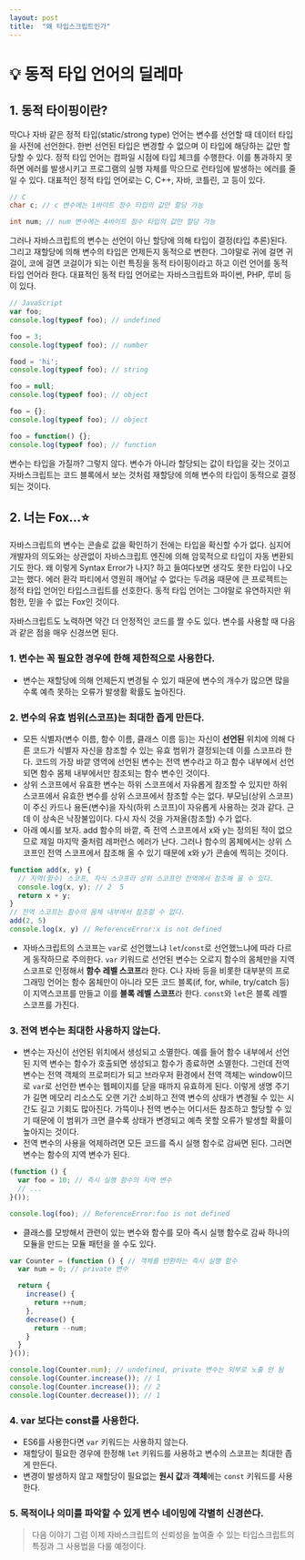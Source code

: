 ```yaml
---
layout: post
title:  "왜 타입스크립트인가"
---
```


# 💡 동적 타입 언어의 딜레마


## 1. 동적 타이핑이란?

막C나 자바 같은 정적 타입(static/strong type) 언어는 변수를 선언할 때 데이터 타입을 사전에 선언한다. 한번 선언된 타입은 변경할 수 없으며 이 타입에 해당하는 값만 할당할 수 있다. 정적 타입 언어는 컴파일 시점에 타입 체크를 수행한다. 이를 통과하지 못하면 에러를 발생시키고 프로그램의 실행 자체를 막으므로 런타임에 발생하는 에러를 줄일 수 있다. 대표적인 정적 타입 언어로는 C, C++, 자바, 코틀린, 고 등이 있다.

```c
// C
char c; // c 변수에는 1바이트 정수 타입의 값만 할당 가능

int num; // num 변수에는 4바이트 정수 타입의 값만 할당 가능
```


그러나 자바스크립트의 변수는 선언이 아닌 할당에 의해 타입이 결정(타입 추론)된다. 그리고 재할당에 의해 변수의 타입은 언제든지 동적으로 변한다. 그야말로 귀에 걸면 귀걸이, 코에 걸면 코걸이가 되는 이런 특징을 동적 타이핑이라고 하고 이런 언어를 동적 타입 언어라 한다. 대표적인 동적 타입 언어로는 자바스크립트와 파이썬, PHP, 루비 등이 있다.
```js
// JavaScript
var foo;
console.log(typeof foo); // undefined

foo = 3;
console.log(typeof foo); // number

food = 'hi';
console.log(typeof foo); // string

foo = null;
console.log(typeof foo); // object

foo = {};
console.log(typeof foo); // object

foo = function() {};
console.log(typeof foo); // function

```
변수는 타입을 가질까? 그렇지 않다. 변수가 아니라 할당되는 값이 타입을 갖는 것이고 자바스크립트는 코드 블록에서 보는 것처럼 재할당에 의해 변수의 타입이 동적으로 결정되는 것이다.

## 2. 너는 Fox...⭐

자바스크립트의 변수는 콘솔로 값을 확인하기 전에는 타입을 확신할 수가 없다. 심지어 개발자의 의도와는 상관없이 자바스크립트 엔진에 의해 암묵적으로 타입이 자동 변환되기도 한다. 왜 이렇게 Syntax Error가 나지? 하고 들여다보면 생각도 못한 타입이 나오고는 했다. 에러 환각 파티에서 영원히 깨어날 수 없다는 두려움 때문에 큰 프로젝트는 정적 타입 언어인 타입스크립트를 선호한다. 동적 타입 언어는 그야말로 유연하지만 위험한, 믿을 수 없는 Fox인 것이다.

자바스크립트도 노력하면 약간 더 안정적인 코드를 짤 수도 있다. 변수를 사용할 때 다음과 같은 점을 매우 신경쓰면 된다.

### 1. 변수는 꼭 필요한 경우에 한해 제한적으로 사용한다.
  - 변수는 재할당에 의해 언제든지 변경될 수 있기 때문에 변수의 개수가 많으면 많을 수록 예측 못하는 오류가 발생활 확률도 높아진다.


### 2. 변수의 유효 범위(스코프)는 최대한 좁게 만든다.
  - 모든 식별자(변수 이름, 함수 이름, 클래스 이름 등)는 자신이 **선언된** 위치에 의해 다른 코드가 식별자 자신을 참조할 수 있는 유효 범위가 결정되는데 이를 스코프라 한다. 코드의 가장 바깥 영역에 선언된 변수는 전역 변수라고 하고 함수 내부에서 선언되면 함수 몸체 내부에서만 참조되는 함수 변수인 것이다.
  - 상위 스코프에서 유효한 변수는 하위 스코프에서 자유롭게 참조할 수 있지만 하위 스코프에서 유효한 변수를 상위 스코프에서 참조할 수는 없다. 부모님(상위 스코프)이 주신 카드나 용돈(변수)을 자식(하위 스코프)이 자유롭게 사용하는 것과 같다. 근데 이 상속은 낙장불입이다. 다시 자식 것을 가져올(참조할) 수가 없다.
  - 아래 예시를 보자. add 함수의 바깥, 즉 전역 스코프에서 x와 y는 정의된 적이 없으므로 제일 마지막 줄처럼 레퍼런스 에러가 난다. 그러나 함수의 몸체에서는 상위 스코프인 전역 스코프에서 참조해 올 수 있기 때문에 x와 y가 콘솔에 찍히는 것이다. 
  ```js
  function add(x, y) {
    // 지역(함수) 스코프, 자식 스코프라 상위 스코프인 전역에서 참조해 올 수 있다.
    console.log(x, y); // 2  5
    return x + y;
  }
  // 전역 스코프는 함수의 몸체 내부에서 참조할 수 없다.
  add(2, 5) 
  console.log(x, y) // ReferenceError:x is not defined
  ```
  - 자바스크립트의 스코프는 `var`로 선언했느냐 `let`/`const`로 선언했느냐에 따라 다르게 동작하므로 주의한다. `var` 키워드로 선언된 변수는 오로지 함수의 몸체만을 지역 스코프로 인정해서 **함수 레벨 스코프**라 한다. C나 자바 등을 비롯한 대부분의 프로그래밍 언어는 함수 몸체만이 아니라 모든 코드 블록(if, for, while, try/catch 등)이 지역스코프를 만들고 이를 **블록 레벨 스코프**라 한다.  `const`와 `let`은 블록 레벨 스코프를 가진다.

### 3. 전역 변수는 최대한 사용하지 않는다.
- 변수는 자신이 선언된 위치에서 생성되고 소멸한다. 예를 들어 함수 내부에서 선언된 지역 변수는 함수가 호출되면 생성되고 함수가 종료하면 소멸한다. 그런데 전역 변수는 전역 객체의 프로퍼티가 되고 브라우저 환경에서 전역 객체는 window이므로 `var`로 선언한 변수는 웹페이지를 닫을 때까지 유효하게 된다. 이렇게 생명 주기가 길면 메모리 리소스도 오랜 기간 소비하고 전역 변수의 상태가 변경될 수 있는 시간도 길고 기회도 많아진다. 가뜩이나 전역 변수는 어디서든 참조하고 할당할 수 있기 때문에 이 범위가 크면 클수록 상태가 변경되고 예측 못할 오류가 발생할 확률이 높아지는 것이다.
- 전역 변수의 사용을 억제하려면 모든 코드를 즉시 실행 함수로 감싸면 된다. 그러면 변수는 함수의 지역 변수가 된다.
```js
(function () {
  var foo = 10; // 즉시 실행 함수의 지역 변수
  // ...
}());

console.log(foo); // ReferenceError:foo is not defined
```
- 클래스를 모방해서 관련이 있는 변수와 함수를 모아 즉시 실행 함수로 감싸 하나의 모듈을 만드는 모듈 패턴을 쓸 수도 있다.
```js
var Counter = (function () { // 객체를 반환하는 즉시 실행 함수
  var num = 0; // private 변수

  return {
    increase() {
      return ++num;
    },
    decrease() {
      return --num;
    }
  }
}());

console.log(Counter.num); // undefined, private 변수는 외부로 노출 안 됨
console.log(Counter.increase()); // 1
console.log(Counter.increase()); // 2
console.log(Counter.decrease()); // 1

```


### 4. var 보다는 const를 사용한다.
- ES6를 사용한다면 `var` 키워드는 사용하지 않는다.
- 재할당이 필요한 경우에 한정해 `let` 키워드를 사용하고 변수의 스코프는 최대한 좁게 만든다.
- 변경이 발생하지 않고 재할당이 필요없는 **원시 값**과 **객체**에는 `const` 키워드를 사용한다.


### 5. 목적이나 의미를 파악할 수 있게 변수 네이밍에 각별히 신경쓴다.



> 다음 이야기
그럼 이제 자바스크립트의 신뢰성을 높여줄 수 있는 타입스크립트의 특징과 그 사용법을 다룰 예정이다.